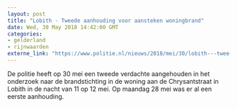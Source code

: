 ```yaml
---
layout: post
title: "Lobith - Tweede aanhouding voor aansteken woningbrand"
date: Wed, 30 May 2018 14:42:00 GMT
categories: 
- gelderland 
- rijnwaarden 
externe_link: "https://www.politie.nl/nieuws/2018/mei/30/lobith---twee-aanhouding-woningbrand.html"
---
```


De politie heeft op 30 mei een tweede verdachte aangehouden in het onderzoek naar de brandstichting in de woning aan de Chrysantstraat in Lobith in de nacht van 11 op 12 mei. Op maandag 28 mei was er al een eerste aanhouding.

